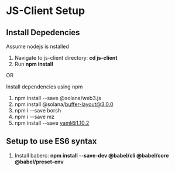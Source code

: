 # JS-Client Setup
## Install Depedencies
Assume nodejs is nstalled
1. Navigate to js-client directory: **cd js-client**
2. Run **npm install**

OR

Install dependencies using npm
1. npm install --save @solana/web3.js
2. npm install @solana/buffer-layout@3.0.0
3. npm i --save borsh
4. npm i --save mz
5. npm install --save yaml@1.10.2

## Setup to use ES6 syntax
1. Install baberc: **npm install --save-dev @babel/cli @babel/core @babel/preset-env**
